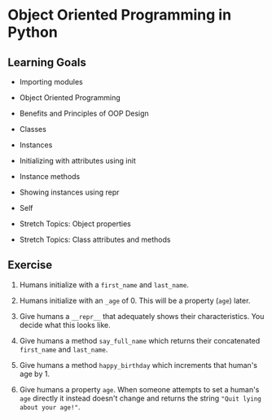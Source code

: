 # Object Oriented Programming in Python

## Learning Goals

- Importing modules

- Object Oriented Programming

- Benefits and Principles of OOP Design

- Classes

- Instances

- Initializing with attributes using init

- Instance methods

- Showing instances using repr

- Self

- Stretch Topics: Object properties

- Stretch Topics: Class attributes and methods

## Exercise

1. Humans initialize with a `first_name` and `last_name`.

2. Humans initialize with an `_age` of 0. This will be a property (`age`) later.

3. Give humans a `__repr__` that adequately shows their characteristics. You decide what this looks like.

4. Give humans a method `say_full_name` which returns their concatenated `first_name` and `last_name`.

5. Give humans a method `happy_birthday` which increments that human's age by 1.

6. Give humans a property `age`. When someone attempts to set a human's `age` directly it instead doesn't change and returns the string `"Quit lying about your age!"`.
